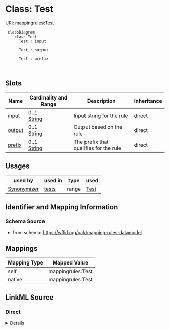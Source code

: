 # Class: Test



URI: [mappingrules:Test](https://w3id.org/oak/mapping-rules-datamodel/Test)




```{mermaid}
 classDiagram
    class Test
      Test : input
        
      Test : output
        
      Test : prefix
        
      
```




<!-- no inheritance hierarchy -->


## Slots

| Name | Cardinality and Range | Description | Inheritance |
| ---  | --- | --- | --- |
| [input](input.md) | 0..1 <br/> [String](String.md) | Input string for the rule | direct |
| [output](output.md) | 0..1 <br/> [String](String.md) | Output based on the rule | direct |
| [prefix](prefix.md) | 0..1 <br/> [String](String.md) | The prefix that qualifies for the rule | direct |





## Usages

| used by | used in | type | used |
| ---  | --- | --- | --- |
| [Synonymizer](Synonymizer.md) | [tests](tests.md) | range | [Test](Test.md) |






## Identifier and Mapping Information







### Schema Source


* from schema: https://w3id.org/oak/mapping-rules-datamodel





## Mappings

| Mapping Type | Mapped Value |
| ---  | ---  |
| self | mappingrules:Test |
| native | mappingrules:Test |





## LinkML Source

<!-- TODO: investigate https://stackoverflow.com/questions/37606292/how-to-create-tabbed-code-blocks-in-mkdocs-or-sphinx -->

### Direct

<details>
```yaml
name: Test
from_schema: https://w3id.org/oak/mapping-rules-datamodel
attributes:
  input:
    name: input
    description: Input string for the rule.
    from_schema: https://w3id.org/oak/mapping-rules-datamodel
    rank: 1000
  output:
    name: output
    description: Output based on the rule.
    from_schema: https://w3id.org/oak/mapping-rules-datamodel
    rank: 1000
  prefix:
    name: prefix
    description: The prefix that qualifies for the rule.
    from_schema: https://w3id.org/oak/mapping-rules-datamodel

```
</details>

### Induced

<details>
```yaml
name: Test
from_schema: https://w3id.org/oak/mapping-rules-datamodel
attributes:
  input:
    name: input
    description: Input string for the rule.
    from_schema: https://w3id.org/oak/mapping-rules-datamodel
    rank: 1000
    alias: input
    owner: Test
    domain_of:
    - Test
    range: string
  output:
    name: output
    description: Output based on the rule.
    from_schema: https://w3id.org/oak/mapping-rules-datamodel
    rank: 1000
    alias: output
    owner: Test
    domain_of:
    - Test
    range: string
  prefix:
    name: prefix
    description: The prefix that qualifies for the rule.
    from_schema: https://w3id.org/oak/mapping-rules-datamodel
    alias: prefix
    owner: Test
    domain_of:
    - Synonymizer
    - Test
    range: string

```
</details>